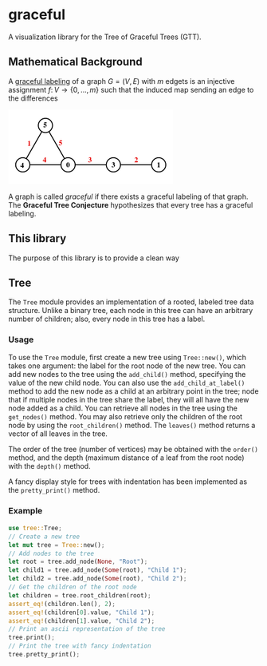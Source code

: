 

# graceful

A visualization library for the Tree of Graceful Trees (GTT).

## Mathematical Background

A [graceful labeling](https://en.wikipedia.org/wiki/Graceful_labeling) of a graph $G=(V,E)$ with $m$ edgets is an injective assignment $f\colon V\to\{0,\ldots,m\}$ such that the induced map sending an edge to the differences 

![Example of a Graceful Labeling of a graph, taken from Wikipedia](330px-Graceful_labeling.svg.png)

A graph is called *graceful* if there exists a graceful labeling of that graph. The **Graceful Tree Conjecture** hypothesizes that every tree has a graceful labeling.

## This library

The purpose of this library is to provide a clean way 

## Tree

The `Tree` module provides an implementation of a rooted, labeled tree data structure. Unlike a binary tree,
each node in this tree can have an arbitrary number of children; also, every node in this tree has a label.

### Usage

To use the `Tree` module, first create a new tree using `Tree::new()`, which takes one argument: the label for the root node of the new tree. 
You can add new nodes to the tree using the `add_child()` method, specifying the value of the new child node. You can also use the `add_child_at_label()` method to add the new node as a child at an arbitrary point in the tree; node that if multiple nodes in the tree share the label, they will all have the new node added as a child.
You can retrieve all nodes in the tree using the `get_nodes()` method. 
You may also retrieve only the children of the root node by using the `root_children()` method.
The `leaves()` method returns a vector of all leaves in the tree.

The order of the tree (number of vertices) may be obtained with the `order()` method, and the depth (maximum distance of a leaf from the root node) with the `depth()` method.

A fancy display style for trees with indentation has been implemented as the `pretty_print()` method.


### Example

```rust
use tree::Tree;
// Create a new tree
let mut tree = Tree::new();
// Add nodes to the tree
let root = tree.add_node(None, "Root");
let child1 = tree.add_node(Some(root), "Child 1");
let child2 = tree.add_node(Some(root), "Child 2");
// Get the children of the root node
let children = tree.root_children(root);
assert_eq!(children.len(), 2);
assert_eq!(children[0].value, "Child 1");
assert_eq!(children[1].value, "Child 2");
// Print an ascii representation of the tree
tree.print();
// Print the tree with fancy indentation
tree.pretty_print();
```
